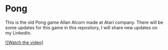 # Pong
This is the old Pong game Allan Alcorn made at Atari company.
There will be some updates for this game in this repository, I will share new updates on my Linkedin.


[![Watch the video]](https://github.com/user-attachments/assets/8ddd4d40-295a-421f-af5b-748587ea1b22)

